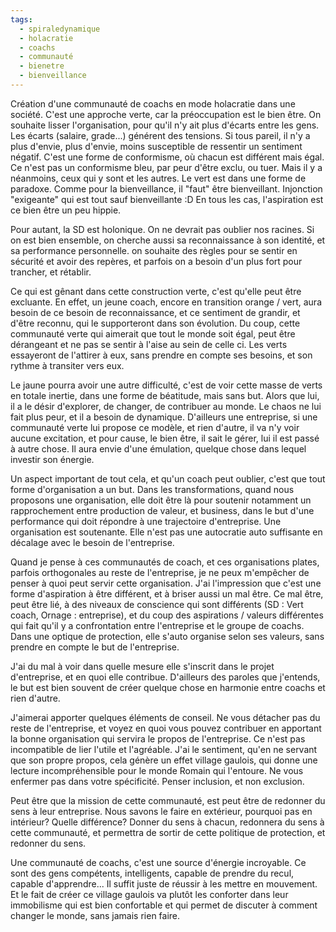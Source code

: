 ```yaml
---
tags:
  - spiraledynamique
  - holacratie
  - coachs
  - communauté
  - bienetre
  - bienveillance
---
```

Création d'une communauté de coachs en mode holacratie dans une société.
C'est une approche verte, car la préoccupation est le bien être. On souhaite lisser l'organisation, pour qu'il n'y ait plus d'écarts entre les gens.
Les écarts (salaire, grade...) générent des tensions. Si tous pareil, il n'y a plus d'envie, plus d'envie, moins susceptible de ressentir un sentiment négatif.
C'est une forme de conformisme, où chacun est différent mais égal. Ce n'est pas un conformisme bleu, par peur d'être exclu, ou tuer. Mais il y a néanmoins, ceux qui y sont et les autres.
Le vert est dans une forme de paradoxe. Comme pour la bienveillance, il "faut" être bienveillant. Injonction "exigeante" qui est tout sauf bienveillante :D
En tous les cas, l'aspiration est ce bien être un peu hippie.

Pour autant, la SD est holonique. On ne devrait pas oublier nos racines. Si on est bien ensemble, on cherche aussi sa reconnaissance à son identité, et sa performance personnelle. on souhaite des règles pour se sentir en sécurité et avoir des repères, et parfois on a besoin d'un plus fort pour trancher, et rétablir.

Ce qui est gênant dans cette construction verte, c'est qu'elle peut être excluante. En effet, un jeune coach, encore en transition orange / vert, aura besoin de ce besoin de reconnaissance, et ce sentiment de grandir, et d'être reconnu, qui le supporteront dans son évolution. Du coup, cette communauté verte qui aimerait que tout le monde soit égal, peut être dérangeant et ne pas se sentir à l'aise au sein de celle ci.
Les verts essayeront de l'attirer à eux, sans prendre en compte ses besoins, et son rythme à transiter vers eux.

Le jaune pourra avoir une autre difficulté, c'est de voir cette masse de verts en totale inertie, dans une forme de béatitude, mais sans but. Alors que lui, il a le désir d'explorer, de changer, de contribuer au monde. Le chaos ne lui fait plus peur, et il a besoin de dynamique. D'ailleurs une entreprise, si une communauté verte lui propose ce modèle, et rien d'autre, il va n'y voir aucune excitation, et pour cause, le bien être, il sait le gérer, lui il est passé à autre chose. Il aura envie d'une émulation, quelque chose dans lequel investir son énergie.

Un aspect important de tout cela, et qu'un coach peut oublier, c'est que tout forme d'organisation a un but. Dans les transformations, quand nous proposons une organisation, elle doit être là pour soutenir notamment un rapprochement entre production de valeur, et business, dans le but d'une performance qui doit répondre à une trajectoire d'entreprise.
Une organisation est soutenante. Elle n'est pas une autocratie auto suffisante en décalage avec le besoin de l'entreprise.

Quand je pense à ces communautés de coach, et ces organisations plates, parfois orthogonales au reste de l'entreprise, je ne peux m'empêcher de penser à quoi peut servir cette organisation. J'ai l'impression que c'est une forme d'aspiration à être différent, et à briser aussi un mal être. Ce mal être, peut être lié, à des niveaux de conscience qui sont différents (SD : Vert coach, Ornage : entreprise), et du coup des aspirations / valeurs différentes qui fait qu'il y a confrontation entre l'entreprise et le groupe de coachs. Dans une optique de protection, elle s'auto organise selon ses valeurs, sans prendre en compte le but de l'entreprise.

J'ai du mal à voir dans quelle mesure elle s'inscrit dans le projet d'entreprise, et en quoi elle contribue. D'ailleurs des paroles que j'entends, le but est bien souvent de créer quelque chose en harmonie entre coachs et rien d'autre.

J'aimerai apporter quelques éléments de conseil. Ne vous détacher pas du reste de l'entreprise, et voyez en quoi vous pouvez contribuer en apportant la bonne organisation qui servira le propos de l'entreprise. Ce n'est pas incompatible de lier l'utile et l'agréable.
J'ai le sentiment, qu'en ne servant que son propre propos, cela génère un effet village gaulois, qui donne une lecture incompréhensible pour le monde Romain qui l'entoure.
Ne vous enfermer pas dans votre spécificité. Penser inclusion, et non exclusion.

Peut être que la mission de cette communauté, est peut être de redonner du sens à leur entreprise. Nous savons le faire en extérieur, pourquoi pas en intérieur? Quelle différence? Donner du sens à chacun, redonnera du sens à cette communauté, et permettra de sortir de cette politique de protection, et redonner du sens.

Une communauté de coachs, c'est une source d'énergie incroyable. Ce sont des gens compétents, intelligents, capable de prendre du recul, capable d'apprendre... Il suffit juste de réussir à les mettre en mouvement. Et le fait de créer ce village gaulois va plutôt les conforter dans leur immobilisme qui est bien confortable et qui permet de discuter à comment changer le monde, sans jamais rien faire.
